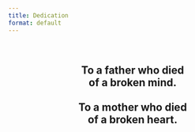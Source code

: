 ```yaml
---
title: Dedication
format: default
---
```


<br>
<center>
<p>
<h2>
<b>
To a father who died<br>of a broken mind.<br><br>To a mother who died<br>of a broken heart.
</h2>
</p>
<!-- <p>
<h2><b>Thank you for the world<br>&nbsp;and everything that’s in it.</b></h2>
</p> -->
</center>

